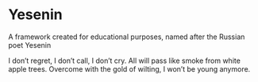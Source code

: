# Yesenin
A framework created for educational purposes, named after the Russian poet Yesenin

I don’t regret, I don’t call, I don’t cry.
All will pass like smoke from white apple trees.
Overcome with the gold of wilting,
I won’t be young anymore.
